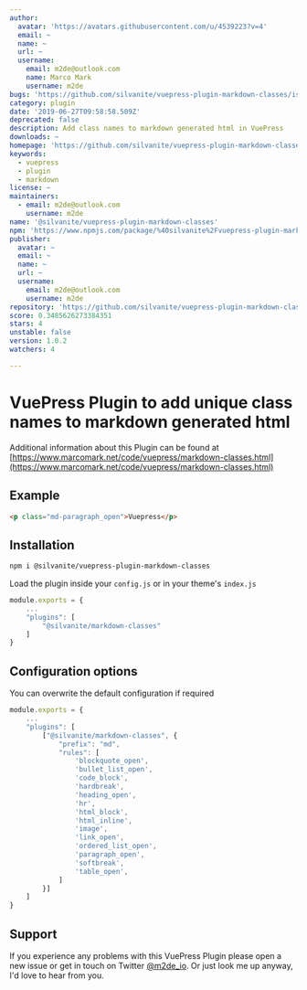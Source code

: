 ```yaml
---
author:
  avatar: 'https://avatars.githubusercontent.com/u/4539223?v=4'
  email: ~
  name: ~
  url: ~
  username:
    email: m2de@outlook.com
    name: Marco Mark
    username: m2de
bugs: 'https://github.com/silvanite/vuepress-plugin-markdown-classes/issues'
category: plugin
date: '2019-06-27T09:58:58.509Z'
deprecated: false
description: Add class names to markdown generated html in VuePress
downloads: ~
homepage: 'https://github.com/silvanite/vuepress-plugin-markdown-classes#readme'
keywords:
  - vuepress
  - plugin
  - markdown
license: ~
maintainers:
  - email: m2de@outlook.com
    username: m2de
name: '@silvanite/vuepress-plugin-markdown-classes'
npm: 'https://www.npmjs.com/package/%40silvanite%2Fvuepress-plugin-markdown-classes'
publisher:
  avatar: ~
  email: ~
  name: ~
  url: ~
  username:
    email: m2de@outlook.com
    username: m2de
repository: 'https://github.com/silvanite/vuepress-plugin-markdown-classes'
score: 0.3485626273384351
stars: 4
unstable: false
version: 1.0.2
watchers: 4

---
```


# VuePress Plugin to add unique class names to markdown generated html

Additional information about this Plugin can be found at [https://www.marcomark.net/code/vuepress/markdown-classes.html](https://www.marcomark.net/code/vuepress/markdown-classes.html)

## Example

```html
<p class="md-paragraph_open">Vuepress</p>
```

## Installation

```sh
npm i @silvanite/vuepress-plugin-markdown-classes
```

Load the plugin inside your `config.js` or in your theme's `index.js`

```js
module.exports = {
    ...
    "plugins": [
        "@silvanite/markdown-classes"
    ]
}
```

## Configuration options

You can overwrite the default configuration if required

```js
module.exports = {
    ...
    "plugins": [
        ["@silvanite/markdown-classes", {
            "prefix": "md",
            "rules": [
                'blockquote_open',
                'bullet_list_open',
                'code_block',
                'hardbreak',
                'heading_open',
                'hr',
                'html_block',
                'html_inline',
                'image',
                'link_open',
                'ordered_list_open',
                'paragraph_open',
                'softbreak',
                'table_open',
            ]
        }]
    ]
}
```

## Support

If you experience any problems with this VuePress Plugin please open a new issue or get in touch on Twitter [@m2de_io](https://twitter.com/m2de_io). Or just look me up anyway, I'd love to hear from you.
